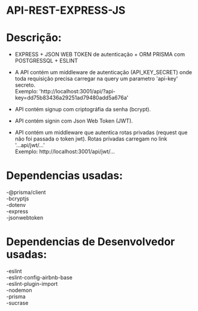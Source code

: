 # API-REST-EXPRESS-JS

# Descrição:
- EXPRESS + JSON WEB TOKEN de autenticação + ORM PRISMA com POSTGRESSQL + ESLINT  

- A API contém um middleware de autenticação (API_KEY_SECRET) onde toda requisição precisa carregar na query um parametro 'api-key' secreto.  
Exemplo: 'http://localhost:3001/api/?api-key=dd75b83436a29251ad79480add5a676a'  
  
- API contém signup com criptográfia da senha (bcrypt).    
  
- API contém signin com Json Web Token (JWT).  

- API contém um middleware que autentica rotas privadas (request que não foi passada o token jwt). Rotas privadas carregam no link '...api/jwt/...'   
Exemplo:  http://localhost:3001/api/jwt/...   
  
# Dependencias usadas:
-@prisma/client  
-bcryptjs  
-dotenv  
-express  
-jsonwebtoken  

# Dependencias de Desenvolvedor usadas:
-eslint  
-eslint-config-airbnb-base  
-eslint-plugin-import  
-nodemon  
-prisma  
-sucrase  
